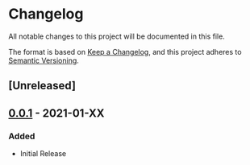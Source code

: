 # Changelog

All notable changes to this project will be documented in this file.

The format is based on [Keep a Changelog](https://keepachangelog.com/en/1.0.0/), and this project adheres to [Semantic Versioning](https://semver.org/spec/v2.0.0.html).

## [Unreleased]

## [0.0.1] - 2021-01-XX

### Added

- Initial Release

[0.0.1]: https://github.com/olivierlacan/keep-a-changelog/releases/tag/v0.0.1
